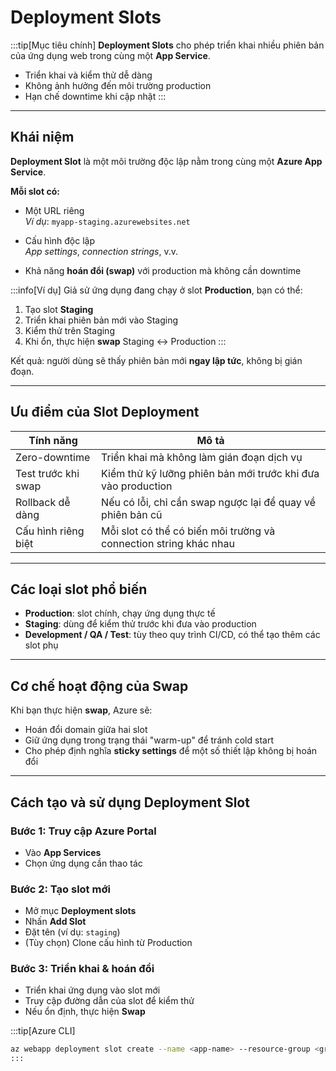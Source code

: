 # Deployment Slots

:::tip[Mục tiêu chính]
**Deployment Slots** cho phép triển khai nhiều phiên bản của ứng dụng web trong cùng một **App Service**.  
- Triển khai và kiểm thử dễ dàng
- Không ảnh hưởng đến môi trường production
- Hạn chế downtime khi cập nhật
:::

---

## Khái niệm

**Deployment Slot** là một môi trường độc lập nằm trong cùng một **Azure App Service**.

**Mỗi slot có:**

- Một URL riêng  
  _Ví dụ_: `myapp-staging.azurewebsites.net`

- Cấu hình độc lập  
  _App settings_, _connection strings_, v.v.

- Khả năng **hoán đổi (swap)** với production mà không cần downtime


:::info[Ví dụ]
Giả sử ứng dụng đang chạy ở slot **Production**, bạn có thể:

1. Tạo slot **Staging**
2. Triển khai phiên bản mới vào Staging
3. Kiểm thử trên Staging
4. Khi ổn, thực hiện **swap** Staging ↔ Production
:::

Kết quả: người dùng sẽ thấy phiên bản mới **ngay lập tức**, không bị gián đoạn.

---

## Ưu điểm của Slot Deployment

| Tính năng           | Mô tả                                                             |
| ------------------- | ----------------------------------------------------------------- |
| Zero-downtime       | Triển khai mà không làm gián đoạn dịch vụ                         |
| Test trước khi swap | Kiểm thử kỹ lưỡng phiên bản mới trước khi đưa vào production      |
| Rollback dễ dàng    | Nếu có lỗi, chỉ cần swap ngược lại để quay về phiên bản cũ        |
| Cấu hình riêng biệt | Mỗi slot có thể có biến môi trường và connection string khác nhau |

---

## Các loại slot phổ biến

- **Production**: slot chính, chạy ứng dụng thực tế
- **Staging**: dùng để kiểm thử trước khi đưa vào production
- **Development / QA / Test**: tùy theo quy trình CI/CD, có thể tạo thêm các slot phụ

---

## Cơ chế hoạt động của Swap


Khi bạn thực hiện **swap**, Azure sẽ:

- Hoán đổi domain giữa hai slot
- Giữ ứng dụng trong trạng thái "warm-up" để tránh cold start
- Cho phép định nghĩa **sticky settings** để một số thiết lập không bị hoán đổi


---

## Cách tạo và sử dụng Deployment Slot

### Bước 1: Truy cập Azure Portal
- Vào **App Services**
- Chọn ứng dụng cần thao tác

### Bước 2: Tạo slot mới
- Mở mục **Deployment slots**
- Nhấn **Add Slot**
- Đặt tên (ví dụ: `staging`)
- (Tùy chọn) Clone cấu hình từ Production

### Bước 3: Triển khai & hoán đổi
- Triển khai ứng dụng vào slot mới
- Truy cập đường dẫn của slot để kiểm thử
- Nếu ổn định, thực hiện **Swap**


:::tip[Azure CLI]
```bash
az webapp deployment slot create --name <app-name> --resource-group <group-name> --slot staging
:::